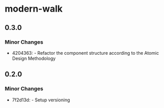 # modern-walk

## 0.3.0

### Minor Changes

- 4204363: - Refactor the component structure according to the Atomic Design Methodology

## 0.2.0

### Minor Changes

- 7f2d13d: - Setup versioning
